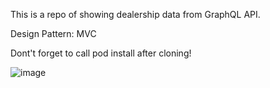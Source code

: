 This is a repo of showing dealership data from GraphQL API.

Design Pattern: MVC

Dont't forget to call pod install after cloning!

![image](https://github.com/lmw4051/Dealership/blob/master/Dealership.gif)
